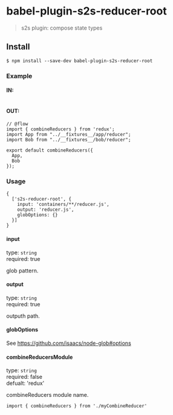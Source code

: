 # babel-plugin-s2s-reducer-root

> s2s plugin: compose state types


## Install

```
$ npm install --save-dev babel-plugin-s2s-reducer-root
```

### Example

#### IN:

```
```


#### OUT:

```
// @flow
import { combineReducers } from 'redux';
import App from "../__fixtures__/app/reducer";
import Bob from "../__fixtures__/bob/reducer";

export default combineReducers({
  App,
  Bob
});
```


### Usage

```
{
  ['s2s-reducer-root', {
    input: 'containers/**/reducer.js',
    output: 'reducer.js',
    globOptions: {}
  }]
}
```

#### input

type: `string` <br>
required: true

glob pattern.

#### output

type: `string` <br>
required: true

outputh path.

#### globOptions

See https://github.com/isaacs/node-glob#options


#### combineReducersModule

type: `string` <br>
required: false <br>
defualt: 'redux'

combineReducers module name.

`import { combineReducers } from './myCombineReducer'`
